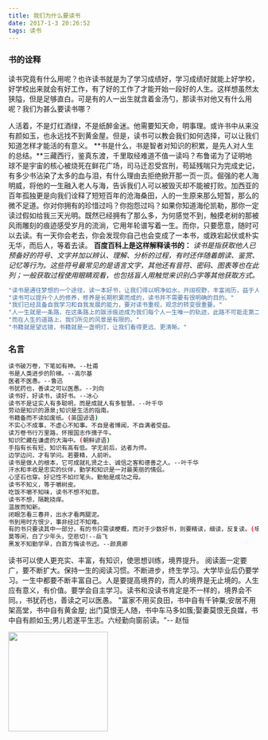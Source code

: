 ```yaml
---
title: 我们为什么要读书
date: 2017-1-3 20:26:52
tags: 读书
---
```

### 书的诠释
读书究竟有什么用呢？也许读书就是为了学习成绩好，学习成绩好就能上好学校，好学校出来就会有好工作，有了好的工作了才能开始一段好的人生。这样想虽然太狭隘，但是足够直白。可是有的人一出生就含着金汤勺，那读书对他又有什么用呢？我们为甚么要读书哪？
<!--more-->
人活着，不是灯红酒绿，不是纸醉金迷。他需要知天命，明事理。或许书中从来没有颜如玉，也永远找不到黄金屋。但是，读书可以教会我们如何选择，可以让我们知道怎样才能活的有意义。
**书是什么，书是智者对知识的积累，是先人对人生的总结。**三藏西行，鉴真东渡，千里取经难道不值一读吗？布鲁诺为了证明地球不是宇宙的核心被烧死在鲜花广场，司马迁忍受宫刑，苟延残喘只为完成史记，有多少书沾染了太多的血与泪，有什么理由去拒绝掀开那一页一页。倔强的老人海明威，将他的一生融入老人与海，告诉我们人可以被毁灭却不能被打败。加西亚的百年孤独更是向我们诠释了短短百年的沧海桑田，人的一生原来那么短暂，那么的微不足道。你对你拥有的珍惜过吗？你抱怨过吗？如果你知道海伦凯勒，那你一定读过假如给我三天光明。既然已经拥有了那么多，为何感觉不到，触摸老树的那被风雨雕刻的痕迹感受岁月的流淌，它用年轮谱写着一生。而你，只要愿意，随时可以去读。有一天你会老去，你会发现你自己也会变成了一本书，或跌宕起伏或朴实无华，而后人，等着去读。
**百度百科上是这样解释读书的：** *读书是指获取他人已预备好的符号、文字并加以辨认、理解、分析的过程，有时还伴随着朗读、鉴赏、记忆等行为。这些符号最常见的是语言文字，其他还有音符、密码、图表等也在此列；一般获取过程使用眼睛观看，也包括盲人用触觉来识别凸字等其他获取方式。*

``` bash
"读书是通往梦想的一个途径，读一本好书，让我们得以明净如水，开阔视野，丰富阅历，益于人生。"
"读书可以提升个人的修养，修养是长期积累而成的，读书并不需要有很明确的目的。"
"我们已经具备自我学习和自我发展的能力，要对读书重视，观念的转变很重要。"
"人一生就是一条路，在这条路上的跋涉痕迹成为我们每个人一生唯一的轨迹，此路不可能走第二次."
"而在人生的道路上，我们所见的风景是有限的。"
"书籍就是望远镜，书籍就是一盏明灯，让我们看得更远、更清晰。"
```
### 名言
``` bash
读书破万卷，下笔如有神。--杜甫
书是人类进步的阶梯。--高尔基
医者不医愚。--鲁迅
书犹药也，善读之可以医愚。--刘向
读书好，好读书，读好书。--冰心
读书不是证实人有多聪明，而是成就人有多智慧。--叶千华
劳动是知识的源泉;知识是生活的指南。
书籍备而不读如废纸。(英国谚语)
不实心不成事，不虚心不知事。不自是者博闻，不自满者受益。
读万卷书行万里路，怀报国志作孺子牛。
知识贮藏在谦虚的大海中。(朝鲜谚语)
手指有长有短，知识有高有低。学无前后，达者为师。
边学边问，才有学问。若要精，人前听。
读书是做人的根本，它可成就礼贤之士、诚信之客和德善之人。--叶千华
汗水和丰收是忠实的伙伴，勤学和知识是一对最美丽的情侣。
心坚石也穿。好记性不如烂笔头。勤勉是成功之母。
读书不知义，等于嚼树皮。
吃饭不嚼不知味，读书不想不知意。
读书不想，隔靴挠痒。
温故而知新。
闭眼怎看三春井，出水才看两腿泥。
书到用时方恨少，事非经过不知难。
有的书只要读其中一部分，有的书只需读梗概，而对于少数好书，则要精读，细读，反复读。(培根)
莫等闲，白了少年头，空悲切!--岳飞
黑发不知勤学早，白首方悔读书迟。--颜真卿
```
读书可以使人更充实、丰富，有知识，使思想训练，境界提升。
阅读面一定要广，要不断扩大。保持一生的阅读习惯。不断进步，终生学习。大学毕业后仍要学习。一生中都要不断丰富自己。人是要提高境界的，而人的境界是无止境的。人生应有意义，有价值。要学会自主学习。读书和没读书肯定是不一样的，境界会不同。，书犹药也，善读之可以医愚。
"富家不用买良田，书中自有千钟粟;安居不用架高堂，书中自有黄金屋; 出门莫恨无人随，书中车马多如簇;娶妻莫恨无良媒，书中自有颜如玉;男儿若遂平生志。六经勤向窗前读。"-- 赵恒

<img src="http://ojgqaw3ls.bkt.clouddn.com/1.JPEG" style="width: 200px;height: 200px"/>






